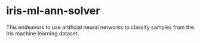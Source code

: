 # iris-ml-ann-solver
This endeavors to use artificial neural networks to classify samples from the Iris machine learning dataset.
